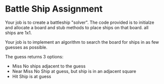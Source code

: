 # Battle Ship Assignment

Your job is to create a battleship "solver". 
The code provided is to initialze and allocate 
a board and stub methods to place ships on that board. all ships are 1x1.

Your job is to implement an algorithm to search the board 
for ships in as few guesses as possible.

The guess returns 3 options:

- Miss
  No ships adjacent to the guess
- Near Miss
  No Ship at guess, but ship is in an adjacent square
- Hit
  Ship is at guess
